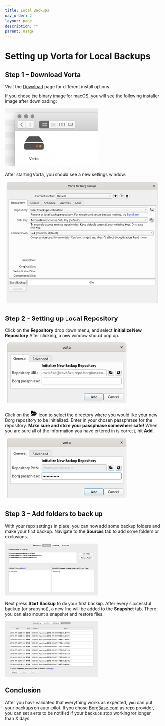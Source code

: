 ```yaml
---
title: Local Backups
nav_order: 2
layout: page
description: ""
parent: Usage
---
```

# Setting up Vorta for Local Backups

## Step 1 – Download Vorta
Visit the [Download](/download) page for different install options.

If you chose the binary image for macOS, you will see the following installer image after downloading:

<img src="/assets/images/vorta/Screenshot-2018-11-02-at-19.56.04-300x188.png" alt="" width="300" height="188" />


After starting Vorta, you should see a new settings window.

<img src="/assets/images/vorta/local1.png" alt="" width="500" />

## Step 2 - Setting up Local Repository

Click on the **Repository** drop down menu, and select **Initialize New Repository** After clicking, a new window should pop up.

<img src="/assets/images/vorta/local2.png" alt="" width="400" />

Click on the <img src="/assets/images/vorta/local3.png" /> icon to select the directory where you would like your new Borg repository to be initialized.  Enter in your chosen passphrase for the repository.  **Make sure and store your passphrase somewhere safe!**  When you are sure all of the information you have entered in is correct, hit **Add**.

<img src="/assets/images/vorta/local4.png" alt="" width="400" />

## Step 3 – Add folders to back up
With your repo settings in place, you can now add some backup folders and make your first backup. Navigate to the **Sources** tab to add some folders or exclusions.

<img src="/assets/images/vorta/Screenshot-2018-11-02-at-20.37.32.png" alt="" width="300" height="169" class="aligncenter size-medium wp-image-65" />

Next press **Start Backup** to do your first backup. After every successful backup (or snapshot), a new line will be added to the **Snapshot** tab. There you can also mount a snapshot and restore files.

<img src="/assets/images/vorta/Screenshot-2018-11-02-at-20.40.41.png" alt="" width="300" height="180" class="aligncenter size-medium wp-image-66" />

## Conclusion
After you have validated that everything works as expected, you can put your backups on auto-pilot. If you chose [BorgBase.com](https://www.borgbase.com) as repo provider, you can set alerts to be notified if your backups stop working for longer than X days.
